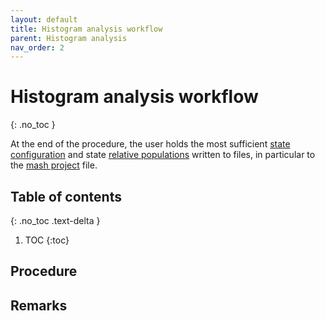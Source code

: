 ```yaml
---
layout: default
title: Histogram analysis workflow
parent: Histogram analysis
nav_order: 2
---
```


# Histogram analysis workflow
{: .no_toc }

At the end of the procedure, the user holds the most sufficient <u>state configuration</u> and state <u>relative populations</u> written to files, in particular to the 
[mash project](../../output-files/mash-mash-project.html) file.

## Table of contents 
{: .no_toc .text-delta }

1. TOC
{:toc}

## Procedure
 
 
## Remarks

